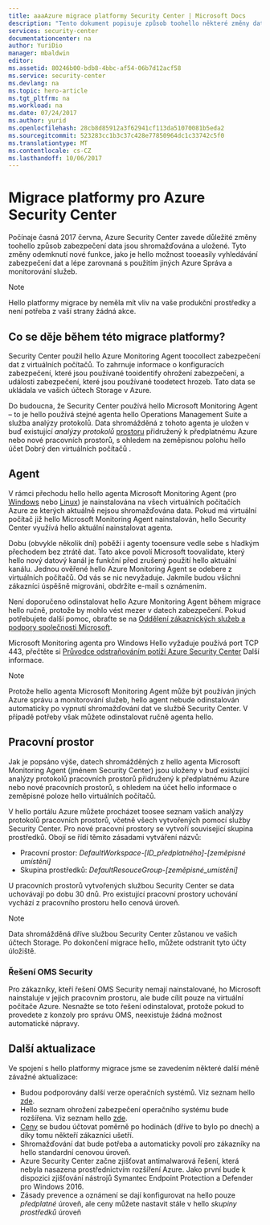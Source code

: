 ```yaml
---
title: aaaAzure migrace platformy Security Center | Microsoft Docs
description: "Tento dokument popisuje způsob toohello některé změny dat Azure Security Center se shromažďují."
services: security-center
documentationcenter: na
author: YuriDio
manager: mbaldwin
editor: 
ms.assetid: 80246b00-bdb8-4bbc-af54-06b7d12acf58
ms.service: security-center
ms.devlang: na
ms.topic: hero-article
ms.tgt_pltfrm: na
ms.workload: na
ms.date: 07/24/2017
ms.author: yurid
ms.openlocfilehash: 28cb8d85912a3f62941cf113da51070081b5eda2
ms.sourcegitcommit: 523283cc1b3c37c428e77850964dc1c33742c5f0
ms.translationtype: MT
ms.contentlocale: cs-CZ
ms.lasthandoff: 10/06/2017
---
```

# <a name="azure-security-center-platform-migration"></a>Migrace platformy pro Azure Security Center

Počínaje časná 2017 června, Azure Security Center zavede důležité změny toohello způsob zabezpečení data jsou shromažďována a uložené.  Tyto změny odemknutí nové funkce, jako je hello možnost tooeasily vyhledávání zabezpečení dat a lépe zarovnaná s použitím jiných Azure Správa a monitorování služeb.

> [!NOTE]
> Hello platformy migrace by neměla mít vliv na vaše produkční prostředky a není potřeba z vaší strany žádná akce.


## <a name="whats-happening-during-this-platform-migration"></a>Co se děje během této migrace platformy?

Security Center použil hello Azure Monitoring Agent toocollect zabezpečení dat z virtuálních počítačů. To zahrnuje informace o konfiguracích zabezpečení, které jsou používané tooidentify ohrožení zabezpečení, a události zabezpečení, které jsou používané toodetect hrozeb. Tato data se ukládala ve vašich účtech Storage v Azure.

Do budoucna, že Security Center používá hello Microsoft Monitoring Agent – to je hello používá stejné agenta hello Operations Management Suite a služba analýzy protokolů. Data shromážděná z tohoto agenta je uložen v buď existující *analýzy protokolů* [prostoru](../log-analytics/log-analytics-manage-access.md) přidružený k předplatnému Azure nebo nové pracovních prostorů, s ohledem na zeměpisnou polohu hello účet Dobrý den virtuálních počítačů .

## <a name="agent"></a>Agent

V rámci přechodu hello hello agenta Microsoft Monitoring Agent (pro [Windows](../log-analytics/log-analytics-windows-agents.md) nebo [Linux](../log-analytics/log-analytics-linux-agents.md)) je nainstalována na všech virtuálních počítačích Azure ze kterých aktuálně nejsou shromažďována data.  Pokud má virtuální počítač již hello Microsoft Monitoring Agent nainstalován, hello Security Center využívá hello aktuální nainstalovat agenta.

Dobu (obvykle několik dní) poběží i agenty tooensure vedle sebe s hladkým přechodem bez ztrátě dat. Tato akce povolí Microsoft toovalidate, který hello nový datový kanál je funkční před zrušený použití hello aktuální kanálu. Jednou ověřené hello Azure Monitoring Agent se odebere z virtuálních počítačů. Od vás se nic nevyžaduje. Jakmile budou všichni zákazníci úspěšně migrováni, obdržíte e-mail s oznámením.
 
Není doporučeno odinstalovat hello Azure Monitoring Agent během migrace hello ručně, protože by mohlo vést mezer v datech zabezpečení. Pokud potřebujete další pomoc, obraťte se na [Oddělení zákaznických služeb a podpory společnosti Microsoft](https://support.microsoft.com/contactus/). 

Microsoft Monitoring agenta pro Windows Hello vyžaduje používá port TCP 443, přečtěte si [Průvodce odstraňováním potíží Azure Security Center](security-center-troubleshooting-guide.md) Další informace.


> [!NOTE] 
> Protože hello agenta Microsoft Monitoring Agent může být používán jiných Azure správu a monitorování služeb, hello agent nebude odinstalován automaticky po vypnutí shromažďování dat ve službě Security Center. V případě potřeby však můžete odinstalovat ručně agenta hello.

## <a name="workspace"></a>Pracovní prostor

Jak je popsáno výše, datech shromážděných z hello agenta Microsoft Monitoring Agent (jménem Security Center) jsou uloženy v buď existující analýzy protokolů pracovních prostorů přidružený k předplatnému Azure nebo nové pracovních prostorů, s ohledem na účet hello informace o zeměpisné poloze hello virtuálních počítačů.

V hello portálu Azure můžete procházet toosee seznam vašich analýzy protokolů pracovních prostorů, včetně všech vytvořených pomocí služby Security Center. Pro nové pracovní prostory se vytvoří související skupina prostředků. Obojí se řídí těmito zásadami vytváření názvů:

- Pracovní prostor: *DefaultWorkspace-[ID_předplatného]-[zeměpisné umístění]*
- Skupina prostředků: *DefaultResouceGroup-[zeměpisné_umístění]* 
 
U pracovních prostorů vytvořených službou Security Center se data uchovávají po dobu 30 dnů. Pro existující pracovní prostory uchování vychází z pracovního prostoru hello cenová úroveň.

> [!NOTE]
> Data shromážděná dříve službou Security Center zůstanou ve vašich účtech Storage. Po dokončení migrace hello, můžete odstranit tyto účty úložiště.

### <a name="oms-security-solution"></a>Řešení OMS Security 

Pro zákazníky, kteří řešení OMS Security nemají nainstalované, ho Microsoft nainstaluje v jejich pracovním prostoru, ale bude cílit pouze na virtuální počítače Azure. Nesnažte se toto řešení odinstalovat, protože pokud to provedete z konzoly pro správu OMS, neexistuje žádná možnost automatické nápravy.


## <a name="other-updates"></a>Další aktualizace

Ve spojení s hello platformy migrace jsme se zavedením některé další méně závažné aktualizace:

- Budou podporovány další verze operačních systémů. Viz seznam hello [zde](security-center-faq.md#virtual-machines).
- Hello seznam ohrožení zabezpečení operačního systému bude rozšířena. Viz seznam hello [zde](https://gallery.technet.microsoft.com/Azure-Security-Center-a789e335).
- [Ceny](https://azure.microsoft.com/pricing/details/security-center/) se budou účtovat poměrně po hodinách (dříve to bylo po dnech) a díky tomu někteří zákazníci ušetří.
- Shromažďování dat bude potřeba a automaticky povolí pro zákazníky na hello standardní cenovou úroveň.
- Azure Security Center začne zjišťovat antimalwarová řešení, která nebyla nasazena prostřednictvím rozšíření Azure. Jako první bude k dispozici zjišťování nástrojů Symantec Endpoint Protection a Defender pro Windows 2016.
- Zásady prevence a oznámení se dají konfigurovat na hello pouze *předplatné* úroveň, ale ceny můžete nastavit stále v hello *skupiny prostředků* úroveň

